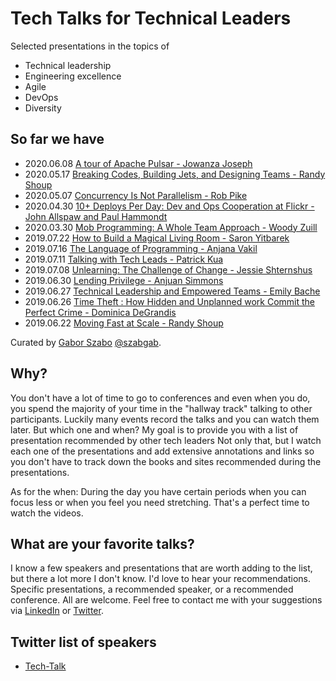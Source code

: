 # Tech Talks for Technical Leaders

Selected presentations in the topics of

* Technical leadership
* Engineering excellence
* Agile
* DevOps
* Diversity

## So far we have

* 2020.06.08 [A tour of Apache Pulsar - Jowanza Joseph](a-tour-of-apache-pulsar)
* 2020.05.17 [Breaking Codes, Building Jets, and Designing Teams - Randy Shoup](breaking-codes-building-jets-and-designing-teams)
* 2020.05.07 [Concurrency Is Not Parallelism - Rob Pike](concurrency-is-not-parallelism)
* 2020.04.30 [10+ Deploys Per Day: Dev and Ops Cooperation at Flickr - John Allspaw and Paul Hammondt](ten-plus-deploys-per-day)
* 2020.03.30 [Mob Programming: A Whole Team Approach - Woody Zuill](mob-programming-a-whole-team-approach)
* 2019.07.22 [How to Build a Magical Living Room - Saron Yitbarek](how-to-build-a-magical-living-room)
* 2019.07.16 [The Language of Programming - Anjana Vakil](the-language-of-programming)
* 2019.07.11 [Talking with Tech Leads - Patrick Kua](talking-with-tech-leads)
* 2019.07.08 [Unlearning: The Challenge of Change - Jessie Shternshus](unlearning-the-challenge-of-change)
* 2019.06.30 [Lending Privilege - Anjuan Simmons](lending-privilege)
* 2019.06.27 [Technical Leadership and Empowered Teams - Emily Bache](technical-leadership-and-empowered-teams)
* 2019.06.26 [Time Theft : How Hidden and Unplanned work Commit the Perfect Crime - Dominica DeGrandis](time-theft)
* 2019.06.22 [Moving Fast at Scale - Randy Shoup](moving-fast-at-scale)

Curated by [Gabor Szabo](https://www.linkedin.com/in/szabgab) [@szabgab](https://twitter.com/szabgab).

## Why?

You don't have a lot of time to go to conferences and even when you do, you spend the majority of your time in the
"hallway track" talking to other participants. Luckily many events record the talks and you can watch them later.
But which one and when? My goal is to provide you with a list of presentation recommended by other tech leaders
Not only that, but I watch each one of the presentations and add extensive annotations and links so you don't
have to track down the books and sites recommended during the presentations.

As for the when: During the day you have certain periods when you can focus less or when you feel you need
stretching. That's a perfect time to watch the videos.


## What are your favorite talks?

I know a few speakers and presentations that are worth adding to the list, but there a lot more I don't know.
I'd love to hear your recommendations. Specific presentations, a recommended speaker, or a recommended conference.
All are welcome. Feel free to contact me with your suggestions via [LinkedIn](https://www.linkedin.com/in/szabgab) or [Twitter](https://twitter.com/szabgab).


## Twitter list of speakers

* [Tech-Talk](https://twitter.com/szabgab/lists/tech-talks)
